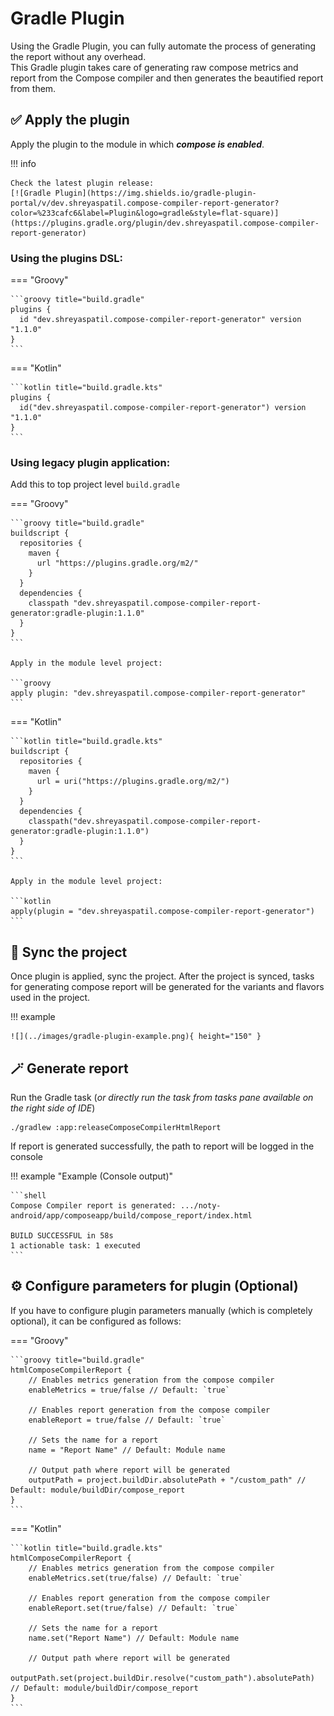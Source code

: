 # Gradle Plugin

Using the Gradle Plugin, you can fully automate the process of generating the report without any overhead.  
This Gradle plugin takes care of generating raw compose metrics and report from the Compose compiler and then 
generates the beautified report from them.

## ✅ Apply the plugin

Apply the plugin to the module in which _**compose is enabled**_.

!!! info

    Check the latest plugin release: 
    [![Gradle Plugin](https://img.shields.io/gradle-plugin-portal/v/dev.shreyaspatil.compose-compiler-report-generator?color=%233cafc6&label=Plugin&logo=gradle&style=flat-square)](https://plugins.gradle.org/plugin/dev.shreyaspatil.compose-compiler-report-generator)

### Using the plugins DSL:

=== "Groovy"

    ```groovy title="build.gradle"
    plugins {
      id "dev.shreyaspatil.compose-compiler-report-generator" version "1.1.0"
    }
    ```

=== "Kotlin"

    ```kotlin title="build.gradle.kts"
    plugins {
      id("dev.shreyaspatil.compose-compiler-report-generator") version "1.1.0"
    }    
    ```

### Using legacy plugin application:

Add this to top project level `build.gradle`

=== "Groovy"

    ```groovy title="build.gradle"
    buildscript {
      repositories {
        maven {
          url "https://plugins.gradle.org/m2/"
        }
      }
      dependencies {
        classpath "dev.shreyaspatil.compose-compiler-report-generator:gradle-plugin:1.1.0"
      }
    }
    ```

    Apply in the module level project:

    ```groovy
    apply plugin: "dev.shreyaspatil.compose-compiler-report-generator"
    ```

=== "Kotlin"

    ```kotlin title="build.gradle.kts"
    buildscript {
      repositories {
        maven {
          url = uri("https://plugins.gradle.org/m2/")
        }
      }
      dependencies {
        classpath("dev.shreyaspatil.compose-compiler-report-generator:gradle-plugin:1.1.0")
      }
    }
    ```
    
    Apply in the module level project:

    ```kotlin
    apply(plugin = "dev.shreyaspatil.compose-compiler-report-generator")
    ```

## 💫 Sync the project 

Once plugin is applied, sync the project. After the project is synced, tasks for generating compose report will be 
generated for the variants and flavors used in the project.

!!! example
    
    ![](../images/gradle-plugin-example.png){ height="150" }

## 🪄 Generate report

Run the Gradle task (_or directly run the task from tasks pane available on the right side of IDE_)

```shell
./gradlew :app:releaseComposeCompilerHtmlReport
```

If report is generated successfully, the path to report will be logged in the console

!!! example "Example (Console output)"

    ```shell
    Compose Compiler report is generated: .../noty-android/app/composeapp/build/compose_report/index.html
    
    BUILD SUCCESSFUL in 58s
    1 actionable task: 1 executed
    ```

## ⚙️ Configure parameters for plugin (Optional)

If you have to configure plugin parameters manually (which is completely optional), it can be configured as follows:

=== "Groovy"

    ```groovy title="build.gradle"
    htmlComposeCompilerReport {
        // Enables metrics generation from the compose compiler
        enableMetrics = true/false // Default: `true`
    
        // Enables report generation from the compose compiler
        enableReport = true/false // Default: `true`
        
        // Sets the name for a report
        name = "Report Name" // Default: Module name
    
        // Output path where report will be generated
        outputPath = project.buildDir.absolutePath + "/custom_path" // Default: module/buildDir/compose_report
    }
    ```

=== "Kotlin"
    
    ```kotlin title="build.gradle.kts"
    htmlComposeCompilerReport {
        // Enables metrics generation from the compose compiler
        enableMetrics.set(true/false) // Default: `true`
    
        // Enables report generation from the compose compiler
        enableReport.set(true/false) // Default: `true`
    
        // Sets the name for a report
        name.set("Report Name") // Default: Module name
    
        // Output path where report will be generated
        outputPath.set(project.buildDir.resolve("custom_path").absolutePath) // Default: module/buildDir/compose_report
    }
    ```